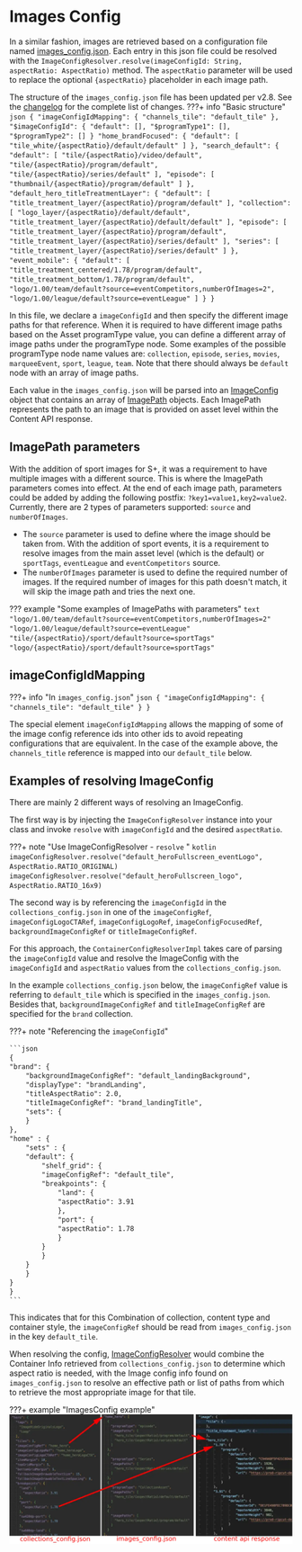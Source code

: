 # Images Config

In a similar fashion, images are retrieved based on a configuration file named [images_config.json](https://github.bamtech.co/Android/Dmgz/blob/development/features/config/src/main/res/raw/images_config.json). Each entry in this json file could be resolved with the `ImageConfigResolver.resolve(imageConfigId: String, aspectRatio: AspectRatio)` method. The `aspectRatio` parameter will be used to replace the optional `{aspectRatio}` placeholder in each image path.

The structure of the `images_config.json` file has been updated per v2.8. See the [changelog](https://github.bamtech.co/Android/Dmgz/blob/development/features/collections/CONFIG_CHANGELOG.md) for the complete list of changes.
???+ info "Basic structure"
    ```json
    {
    "imageConfigIdMapping": {
        "channels_tile": "default_tile"
    },
    "$imageConfigId": {
        "default": [],
        "$programType1": [],
        "$programType2": []
    }
    "home_brandFocused": {
        "default": [
        "tile_white/{aspectRatio}/default/default"
        ]
    },
    "search_default": {
        "default": [
        "tile/{aspectRatio}/video/default",
        "tile/{aspectRatio}/program/default",
        "tile/{aspectRatio}/series/default"
        ],
        "episode": [
        "thumbnail/{aspectRatio}/program/default"
        ]
    },
    "default_hero_titleTreatmentLayer": {
        "default": [
        "title_treatment_layer/{aspectRatio}/program/default"
        ],
        "collection": [
        "logo_layer/{aspectRatio}/default/default",
        "title_treatment_layer/{aspectRatio}/default/default"
        ],
        "episode": [
        "title_treatment_layer/{aspectRatio}/program/default",
        "title_treatment_layer/{aspectRatio}/series/default"
        ],
        "series": [
        "title_treatment_layer/{aspectRatio}/series/default"
        ]
    },
    "event_mobile": {
        "default": [
        "title_treatment_centered/1.78/program/default",
        "title_treatment_bottom/1.78/program/default",
        "logo/1.00/team/default?source=eventCompetitors,numberOfImages=2",
        "logo/1.00/league/default?source=eventLeague"
        ]
    }
    }
    ```

In this file, we declare a `imageConfigId` and then specify the different image paths for that reference. When it is required to have different image paths based on the Asset programType value, you can define a different array of image paths under the programType node. Some examples of the possible programType node name values are: `collection`, `episode`, `series`, `movies`, `marqueeEvent`, `sport`, `league`, `team`. Note that there should always be `default` node with an array of image paths.  

Each value in the `images_config.json` will be parsed into an [ImageConfig](https://github.bamtech.co/Android/Dmgz/blob/development/coreContentApi/src/main/java/com/bamtechmedia/dominguez/core/content/ImageConfig.kt) object that contains an array of [ImagePath](https://github.bamtech.co/Android/Dmgz/blob/development/coreContentApi/src/main/java/com/bamtechmedia/dominguez/core/content/ImageConfig.kt) objects. Each ImagePath represents the path to an image that is provided on asset level within the Content API response.

## ImagePath parameters

With the addition of sport images for S+, it was a requirement to have multiple images with a different source. This is where the ImagePath parameters comes into effect. At the end of each image path, parameters could be added by adding the following postfix: `?key1=value1,key2=value2`. Currently, there are 2 types of parameters supported: `source` and `numberOfImages`.

* The `source` parameter is used to define where the image should be taken from. With the addition of sport events, it is a requirement to resolve images from the main asset level (which is the default) or `sportTags`, `eventLeague` and `eventCompetitors` source.
* The `numberOfImages` parameter is used to define the required number of images. If the required number of images for this path doesn't match, it will skip the image path and tries the next one.

??? example "Some examples of ImagePaths with parameters"
    ```text
    "logo/1.00/team/default?source=eventCompetitors,numberOfImages=2"
    "logo/1.00/league/default?source=eventLeague"
    "tile/{aspectRatio}/sport/default?source=sportTags"
    "logo/{aspectRatio}/sport/default?source=sportTags"
    ```

## imageConfigIdMapping

???+ info "In `images_config.json`"
    ```json
    {
    "imageConfigIdMapping": {
        "channels_tile": "default_tile"
    }
    }
    ```

The special element `imageConfigIdMapping` allows the mapping of some of the image config reference ids into other ids to avoid repeating configurations that are equivalent. In the case of the example above, the `channels_title` reference is mapped into our `default_tile` below.

## Examples of resolving ImageConfig

There are mainly 2 different ways of resolving an ImageConfig.

The first way is by injecting the `ImageConfigResolver` instance into your class and invoke `resolve` with `imageConfigId` and the desired `aspectRatio`.

???+ note "Use ImageConfigResolver - `resolve` "
    ```kotlin
    imageConfigResolver.resolve("default_heroFullscreen_eventLogo", AspectRatio.RATIO_ORIGINAL)
    imageConfigResolver.resolve("default_heroFullscreen_logo", AspectRatio.RATIO_16x9)
    ```

The second way is by referencing the `imageConfigId` in the `collections_config.json` in one of the `imageConfigRef`, `imageConfigLogoCTARef`, `imageConfigLogoRef`, `imageConfigFocusedRef`,  `backgroundImageConfigRef` or `titleImageConfigRef`.

For this approach, the `ContainerConfigResolverImpl` takes care of parsing the `imageConfigId` value and resolve the ImageConfig with the `imageConfigId` and `aspectRatio` values from the `collections_config.json`.  

In the example `collections_config.json` below, the `imageConfigRef` value is referring to `default_tile` which is specified in the `images_config.json`. Besides that, `backgroundImageConfigRef` and `titleImageConfigRef` are specified for the `brand` collection.

???+ note "Referencing the `imageConfigId`"

    ```json
    {
    "brand": {
        "backgroundImageConfigRef": "default_landingBackground",
        "displayType": "brandLanding",
        "titleAspectRatio": 2.0,
        "titleImageConfigRef": "brand_landingTitle",
        "sets": {
        }
    },
    "home" : {
        "sets" : {
        "default": {
            "shelf_grid": {
            "imageConfigRef": "default_tile",
            "breakpoints": {
                "land": {
                "aspectRatio": 3.91
                },
                "port": {
                "aspectRatio": 1.78
                }
            }
            }
        }
        }
    }
    }
    ```

This indicates that for this Combination of collection, content type and container style, the `imageConfigRef` should be read from `images_config.json` in the key `default_tile`.

When resolving the config, [ImageConfigResolver](https://github.bamtech.co/Android/Dmgz/blob/development/coreContent/src/main/java/com/bamtechmedia/dominguez/core/content/imageconfig/ImageConfigResolverImpl.kt) would combine the Container Info retrieved from `collections_config.json` to determine which aspect ratio is needed, with the Image config info found on `images_config.json` to resolve an effective path or list of paths from which to retrieve the most appropriate image for that tile.

???+ example "ImagesConfig example"
    ![ImagesConfig example](images/images_config.webp)
